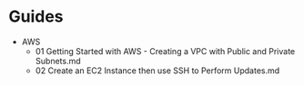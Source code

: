 # Guides

* AWS
  - 01 Getting Started with AWS - Creating a VPC with Public and Private Subnets.md
  - 02 Create an EC2 Instance then use SSH to Perform Updates.md
